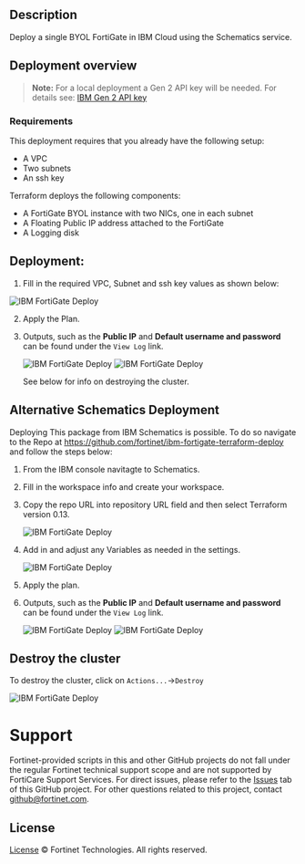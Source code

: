 ## Description

Deploy a single BYOL FortiGate in IBM Cloud using the Schematics service.

## Deployment overview

> **Note:** For a local deployment a Gen 2 API key will be needed. For details see: [IBM Gen 2 API key](https://cloud.ibm.com/docs/terraform?topic=terraform-provider-reference)

### Requirements

This deployment requires that you already have the following setup:

-   A VPC
-   Two subnets
-   An ssh key

Terraform deploys the following components:

-   A FortiGate BYOL instance with two NICs, one in each subnet
-   A Floating Public IP address attached to the FortiGate
-   A Logging disk

## Deployment:

1. Fill in the required VPC, Subnet and ssh key values as shown below:

![IBM FortiGate Deploy](https://raw.githubusercontent.com/fortinet/ibm-fortigate-terraform-deploy/main/imgs/imgs/step_6_a.png)

2. Apply the Plan.

3. Outputs, such as the **Public IP** and **Default username and password** can be found under the `View Log` link.

    ![IBM FortiGate Deploy](https://raw.githubusercontent.com/fortinet/ibm-fortigate-terraform-deploy/main/imgs/imgs/step_6_a.png)
    ![IBM FortiGate Deploy](https://raw.githubusercontent.com/fortinet/ibm-fortigate-terraform-deploy/main/imgs/imgs/step_6_b.png)

    See below for info on destroying the cluster.

## Alternative Schematics Deployment

Deploying This package from IBM Schematics is possible. To do so navigate to the Repo at https://github.com/fortinet/ibm-fortigate-terraform-deploy and follow the steps below:

1. From the IBM console navitagte to Schematics.
2. Fill in the workspace info and create your workspace.
3. Copy the repo URL into repository URL field and then select Terraform version 0.13.

    ![IBM FortiGate Deploy](https://raw.githubusercontent.com/fortinet/ibm-fortigate-terraform-deploy/main/imgs/imgs/step_3.png)

4. Add in and adjust any Variables as needed in the settings.

    ![IBM FortiGate Deploy](https://raw.githubusercontent.com/fortinet/ibm-fortigate-terraform-deploy/main/imgs/imgs/step_6_a.png)

5. Apply the plan.
6. Outputs, such as the **Public IP** and **Default username and password** can be found under the `View Log` link.

    ![IBM FortiGate Deploy](https://raw.githubusercontent.com/fortinet/ibm-fortigate-terraform-deploy/main/imgs/imgs/step_6_a.png)
    ![IBM FortiGate Deploy](https://raw.githubusercontent.com/fortinet/ibm-fortigate-terraform-deploy/main/imgs/imgs/step_6_b.png)

## Destroy the cluster

To destroy the cluster, click on `Actions...`->`Destroy`

![IBM FortiGate Deploy](https://raw.githubusercontent.com/fortinet/ibm-fortigate-terraform-deploy/main/imgs/imgs/destroy_cluster.png)

# Support

Fortinet-provided scripts in this and other GitHub projects do not fall under the regular Fortinet technical support scope and are not supported by FortiCare Support Services.
For direct issues, please refer to the [Issues](https://github.com/fortinet/ibm-fortigate-terraform-deploy/issues) tab of this GitHub project.
For other questions related to this project, contact [github@fortinet.com](mailto:github@fortinet.com).

## License

[License](https://github.com/fortinet/ibm-fortigate-terraform-deploy/blob/main/LICENSE) © Fortinet Technologies. All rights reserved.
